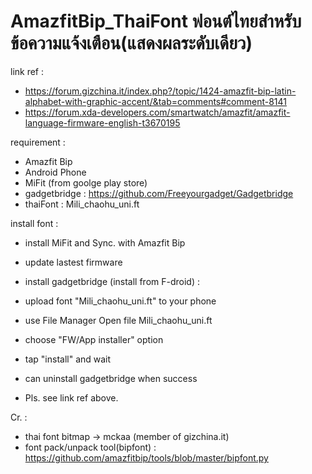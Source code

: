 # AmazfitBip_ThaiFont ฟอนต์ไทยสำหรับข้อความแจ้งเตือน(แสดงผลระดับเดียว)

link ref : 
* https://forum.gizchina.it/index.php?/topic/1424-amazfit-bip-latin-alphabet-with-graphic-accent/&tab=comments#comment-8141
* https://forum.xda-developers.com/smartwatch/amazfit/amazfit-language-firmware-english-t3670195

requirement :

* Amazfit Bip
* Android Phone
* MiFit (from goolge play store)
* gadgetbridge : https://github.com/Freeyourgadget/Gadgetbridge
* thaiFont : Mili_chaohu_uni.ft

install font :

* install MiFit and Sync. with Amazfit Bip
* update lastest firmware
* install gadgetbridge (install from F-droid) : 
* upload font "Mili_chaohu_uni.ft" to your phone
* use File Manager Open file Mili_chaohu_uni.ft
* choose "FW/App installer" option
* tap "install" and wait 
* can uninstall gadgetbridge when success

* Pls. see link ref above.


Cr. :
* thai font bitmap -> mckaa (member of gizchina.it)
* font pack/unpack tool(bipfont) : https://github.com/amazfitbip/tools/blob/master/bipfont.py
